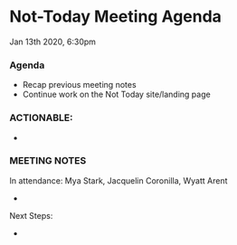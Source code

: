 # Not-Today Meeting Agenda

Jan 13th 2020, 6:30pm

### Agenda
* Recap previous meeting notes
* Continue work on the Not Today site/landing page

### ACTIONABLE:
* 

### MEETING NOTES
In attendance:  Mya Stark, Jacquelin Coronilla, Wyatt Arent

* 

Next Steps:

* 
